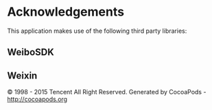 # Acknowledgements
This application makes use of the following third party libraries:

## WeiboSDK



## Weixin

© 1998 - 2015 Tencent All Right Reserved.
Generated by CocoaPods - http://cocoapods.org
